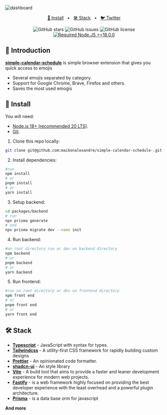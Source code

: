 ![dashboard](https://github.com/maikonalexandre/simple-calendar-schedule-/assets/86725282/a1e9da88-23ec-45cd-ad8f-04f90c8bd745)

<div align="center">
<p></p>

<a href="#-install">📌 Install</a>
<span>&nbsp;&nbsp;•&nbsp;&nbsp;</span>
<a href="#-stack">🛠️ Stack</a>
<span>&nbsp;&nbsp;•&nbsp;&nbsp;</span>
<a href="https://twitter.com/maikonalx">🐦 Twitter</a>

![GitHub stars](https://img.shields.io/github/stars/maikonalexandre/simple-calendar-schedule-)
![GitHub issues](https://img.shields.io/github/issues/maikonalexandre/simple-calendar-schedule-)
![GitHub license](https://img.shields.io/github/license/maikonalexandre/simple-calendar-schedule-)
[![Required Node.JS >=18.0.0](https://img.shields.io/static/v1?label=node&message=%20%3E=18.0.0&logo=node.js&color=3f893e)](https://nodejs.org/about/releases)

</div>

## 👋 Introduction

[**simple-calendar-schedule**]() is simple browser extension that gives you quick access to emojis

- Several emojis separated by category.
- Support for Google Chrome, Brave, Firefox and others.
- Saves the most used emogis

## 📌 Install

You will need:

- [Node.js 18+ (recommended 20 LTS)](https://nodejs.org/en/).
- [Git](https://git-scm.com/).

1. Clone this repo locally:

```bash
git clone git@github.com:maikonalexandre/simple-calendar-schedule-.git
```

2. Install dependencies:

```bash
#run
npm install
# or
pnpm install
# or
yarn install
```

3. Setup backend:

```bash
cd packages/backend
# run 
npx prisma generate
# and
npx prisma migrate dev --name init
```

4. Run backend:

```bash
#on root directory run or dev on backend directory
npm backend
# or
pnpm backend
# or
yarn backend
```

5. Run frontend:

```bash
#run on root directory or dev on frontend directory
npm front end
# or
pnpm front end
# or
yarn front end
```



## 🛠️ Stack
- [**Typescript**](https://www.typescriptlang.org/) - JavaScript with syntax for types.
- [**Tailwindcss**](https://tailwindcss.com/) - A utility-first CSS framework for rapidly building custom designs
- [**Prettier**](https://prettier.io/) - An opinionated code formatter.
- [**shadcn-ui**](https://ui.shadcn.com/) - An style library
- [**Vite**](https://vitejs.dev/) - A build tool that aims to provide a faster and leaner development experience for modern web projects.
- [**Fastify**](https://vitejs.dev/) - is a web framework highly focused on providing the best developer experience with the least overhead and a powerful plugin architecture.
- [**Prisma**](https://vitejs.dev/) - is a data base orm for javascript

**And more**




